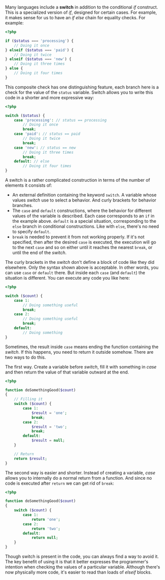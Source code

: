 
Many languages include a **switch** in addition to the conditional *if* construct. This is a specialized version of *if*, designed for certain cases. For example, it makes sense for us to have an *if else* chain for equality checks. For example:

```php
<?php

if ($status === 'processing') {
    // Doing it once
} elseif ($status === 'paid') {
    // Doing it twice
} elseif ($status === 'new') {
    // Doing it three times
} else {
    // Doing it four times
}
```

This composite check has one distinguishing feature, each branch here is a check for the value of the `status` variable. Switch allows you to write this code in a shorter and more expressive way:

```php
<?php

switch ($status) {
    case 'processing': // status == processing
        // Doing it once
        break;
    case 'paid': // status == paid
        // Doing it twice
        break;
    case 'new': // status == new
        // Doing it three times
        break;
    default: // else
        // Doing it four times
}
```

A switch is a rather complicated construction in terms of the number of elements it consists of:

* An external definition containing the keyword `switch`. A variable whose values *switch* use to select a behavior. And curly brackets for behavior branches.
* The `case` and `default` constructions, where the behavior for different values of the variable is described. Each case corresponds to an `if` in the example above. `default` is a special situation, corresponding to the `else` branch in conditional constructions. Like with `else`, there's no need to specify `default`.
* `break` is needed to prevent it from not working properly. If it's not specified, then after the desired `case` is executed, the execution will go to the next `case` and so on either until it reaches the nearest `break`, or until the end of the *switch*.

The curly brackets in the *switch* don't define a block of code like they did elsewhere. Only the syntax shown above is acceptable. In other words, you can use `case` or `default` there. But inside each `case` (and `default`) the situation is different. You can execute any code you like here:

```php
<?php

switch ($count) {
    case 1:
        // Doing something useful
        break;
    case 2:
        // Doing something useful
        break;
    default:
        // Doing something
}
```

Sometimes, the result inside `case` means ending the function containing the *switch*. If this happens, you need to return it outside somehow. There are two ways to do this.

The first way. Create a variable before *switch*, fill it with something in *case* and then return the value of that variable outward at the end.

```php
<?php

function doSomethingGood($count)
{
    // Filling it
    switch ($count) {
        case 1:
            $result = 'one';
            break;
        case 2:
            $result = 'two';
            break;
        default:
            $result = null;
    }

    // Return
    return $result;
}
```

The second way is easier and shorter. Instead of creating a variable, *case* allows you to internally do a normal return from a function. And since no code is executed after `return` we can get rid of `break`:

```php
<?php

function doSomethingGood($count)
{
    switch ($count) {
        case 1:
            return 'one';
        case 2:
            return 'two';
        default:
            return null;
    }
}
```

Though switch is present in the code, you can always find a way to avoid it.  The key benefit of using it is that it better expresses the programmer's intention when checking the values of a particular variable. Although there's now physically more code, it's easier to read than loads of *elseif* blocks.
